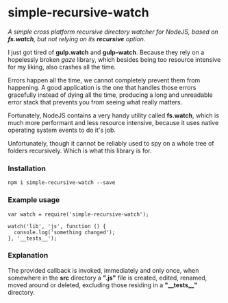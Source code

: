 # simple-recursive-watch
*A simple cross platform recursive directory watcher for NodeJS, based on __fs.watch__, but not relying on its
__recursive__ option.*

I just got tired of **gulp.watch** and **gulp-watch**.
Because they rely on a hopelessly broken *gaze* library, which besides being too resource intensive for my liking, also
crashes all the time.

Errors happen all the time, we cannot completely prevent them from happening. A good application is the one that handles
those errors gracefully instead of dying all the time, producing a long and unreadable error stack that prevents you
from seeing what really matters.

Fortunately, NodeJS contains a very handy utility called **fs.watch**, which is much more performant and less resource
intensive, because it uses native operating system events to do it's job.

Unfortunately, though it cannot be reliably used to spy on a whole tree of folders recursively. Which is what this
library is for.
### Installation

    npm i simple-recursive-watch --save
### Example usage

    var watch = require('simple-recursive-watch');
    
    watch('lib', 'js', function () {
      console.log('something changed');
    }, '__tests__');
### Explanation

The provided callback is invoked, immediately and only once, when somewhere in the __src__ directory a __".js"__ file is
created, edited, renamed, moved around or deleted, excluding those residing in a __"\_\_tests\_\_"__ directory.